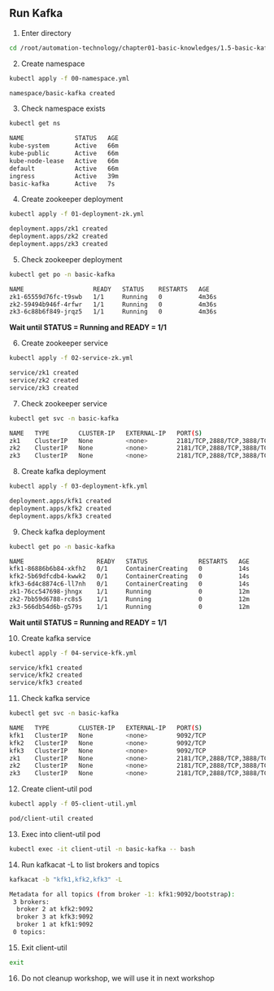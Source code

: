 ## Run Kafka

1. Enter directory
```bash
cd /root/automation-technology/chapter01-basic-knowledges/1.5-basic-kafka/01-run-kafka
```

2. Create namespace
```bash
kubectl apply -f 00-namespace.yml 
```
```bash
namespace/basic-kafka created
```

3. Check namespace exists
```bash
kubectl get ns
```
```bash
NAME              STATUS   AGE
kube-system       Active   66m
kube-public       Active   66m
kube-node-lease   Active   66m
default           Active   66m
ingress           Active   39m
basic-kafka       Active   7s
```

4. Create zookeeper deployment
```bash
kubectl apply -f 01-deployment-zk.yml
```

```bash
deployment.apps/zk1 created
deployment.apps/zk2 created
deployment.apps/zk3 created
```

5. Check zookeeper deployment
```bash
kubectl get po -n basic-kafka
```
```bash
NAME                   READY   STATUS    RESTARTS   AGE
zk1-65559d76fc-t9swb   1/1     Running   0          4m36s
zk2-59494b946f-4rfwr   1/1     Running   0          4m36s
zk3-6c88b6f849-jrqz5   1/1     Running   0          4m36s
```

**Wait until STATUS = Running and READY = 1/1**

6. Create zookeeper service
```bash
kubectl apply -f 02-service-zk.yml
```
```bash
service/zk1 created
service/zk2 created
service/zk3 created
```

7. Check zookeeper service
```bash
kubectl get svc -n basic-kafka
```
```bash
NAME   TYPE        CLUSTER-IP   EXTERNAL-IP   PORT(S)                      AGE
zk1    ClusterIP   None         <none>        2181/TCP,2888/TCP,3888/TCP   8s
zk2    ClusterIP   None         <none>        2181/TCP,2888/TCP,3888/TCP   8s
zk3    ClusterIP   None         <none>        2181/TCP,2888/TCP,3888/TCP   8s
```

8. Create kafka deployment
```bash
kubectl apply -f 03-deployment-kfk.yml
```
```bash
deployment.apps/kfk1 created
deployment.apps/kfk2 created
deployment.apps/kfk3 created
```

9. Check kafka deployment
```bash
kubectl get po -n basic-kafka
```
```bash
NAME                    READY   STATUS              RESTARTS   AGE
kfk1-86886b6b84-xkfh2   0/1     ContainerCreating   0          14s
kfk2-5b69dfcdb4-kwwk2   0/1     ContainerCreating   0          14s
kfk3-6d4c8874c6-ll7nh   0/1     ContainerCreating   0          14s
zk1-76cc547698-jhngx    1/1     Running             0          12m
zk2-7bb59d6788-rc8s5    1/1     Running             0          12m
zk3-566db54d6b-g579s    1/1     Running             0          12m
```

**Wait until STATUS = Running and READY = 1/1**

10. Create kafka service
```bash
kubectl apply -f 04-service-kfk.yml
```
```bash
service/kfk1 created
service/kfk2 created
service/kfk3 created
```

11. Check kafka service
```bash
kubectl get svc -n basic-kafka
```
```bash
NAME   TYPE        CLUSTER-IP   EXTERNAL-IP   PORT(S)                      AGE
kfk1   ClusterIP   None         <none>        9092/TCP                     28s
kfk2   ClusterIP   None         <none>        9092/TCP                     28s
kfk3   ClusterIP   None         <none>        9092/TCP                     28s
zk1    ClusterIP   None         <none>        2181/TCP,2888/TCP,3888/TCP   14m
zk2    ClusterIP   None         <none>        2181/TCP,2888/TCP,3888/TCP   14m
zk3    ClusterIP   None         <none>        2181/TCP,2888/TCP,3888/TCP   14m
```

12. Create client-util pod
```bash
kubectl apply -f 05-client-util.yml
```
```bash
pod/client-util created
```

13. Exec into client-util pod
```bash
kubectl exec -it client-util -n basic-kafka -- bash
```

14. Run kafkacat -L to list brokers and topics
```bash
kafkacat -b "kfk1,kfk2,kfk3" -L
```
```bash
Metadata for all topics (from broker -1: kfk1:9092/bootstrap):
 3 brokers:
  broker 2 at kfk2:9092
  broker 3 at kfk3:9092
  broker 1 at kfk1:9092
 0 topics:
```

15. Exit client-util
```bash
exit
```

16. Do not cleanup workshop, we will use it in next workshop



